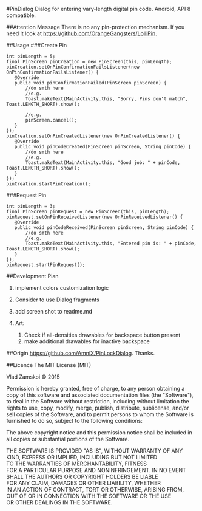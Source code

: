 #PinDialog
Dialog for entering vary-length digital pin code. Android, API 8 compatible.

##Attention Message
There is no any pin-protection mechanism. If you need it look at https://github.com/OrangeGangsters/LolliPin.

##Usage
###Create Pin
```
int pinLength = 5;
final PinScreen pinCreation = new PinScreen(this, pinLength);
pinCreation.setOnPinConfirmationFailsListener(new OnPinConfirmationFailsListener() {
   @Override
   public void pinConfirmationFailed(PinScreen pinScreen) {
       //do smth here
       //e.g.
       Toast.makeText(MainActivity.this, "Sorry, Pins don't match", Toast.LENGTH_SHORT).show();

       //e.g.
       pinScreen.cancel();
   }
});
pinCreation.setOnPinCreatedListener(new OnPinCreatedListener() {
   @Override
   public void pinCodeCreated(PinScreen pinScreen, String pinCode) {
       //do smth here
       //e.g.
       Toast.makeText(MainActivity.this, "Good job: " + pinCode, Toast.LENGTH_SHORT).show();
   }
});
pinCreation.startPinCreation();
```
###Request Pin
```
int pinLength = 3;
final PinScreen pinRequest = new PinScreen(this, pinLength);
pinRequest.setOnPinReceivedListener(new OnPinReceivedListener() {
   @Override
   public void pinCodeReceived(PinScreen pinScreen, String pinCode) {
       //do smth here
       //e.g.
       Toast.makeText(MainActivity.this, "Entered pin is: " + pinCode, Toast.LENGTH_SHORT).show();
   }
});
pinRequest.startPinRequest();
```
##Development Plan
1. implement colors customization logic

1. Consider to use Dialog fragments

1. add screen shot to readme.md

1. Art:
   1. Check if all-densities drawables for backspace button present
   1. make additional drawables for inactive backspace

##Origin
https://github.com/AmniX/PinLockDialog. Thanks.

##Licence
The MIT License (MIT)

Vlad Zamskoi © 2015 

Permission is hereby granted, free of charge, to any person obtaining a copy of this software and associated documentation files (the "Software"), to deal in the Software without restriction, including without limitation the rights to use, copy, modify, merge, publish, distribute, sublicense, and/or sell copies of the Software, and to permit persons to whom the Software is furnished to do so, subject to the following conditions:

The above copyright notice and this permission notice shall be included in all copies or substantial portions of the Software.

THE SOFTWARE IS PROVIDED "AS IS", WITHOUT WARRANTY OF ANY KIND, EXPRESS OR IMPLIED, INCLUDING BUT NOT LIMITED TO THE WARRANTIES OF MERCHANTABILITY, FITNESS FOR A PARTICULAR PURPOSE AND NONINFRINGEMENT. IN NO EVENT SHALL THE AUTHORS OR COPYRIGHT HOLDERS BE LIABLE FOR ANY CLAIM, DAMAGES OR OTHER LIABILITY, WHETHER IN AN ACTION OF CONTRACT, TORT OR OTHERWISE, ARISING FROM, OUT OF OR IN CONNECTION WITH THE SOFTWARE OR THE USE OR OTHER DEALINGS IN THE SOFTWARE.
